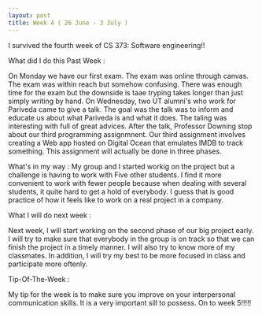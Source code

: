 ```yaml
---
layout: post
title: Week 4 ( 26 June - 3 July )
---
```


I survived the fourth week of CS 373: Software engineering!!

What did I do this Past Week :

On Monday we have our first exam. The exam was online through canvas. The exam was within reach but somehow confusing. There was enough time for the exam but the downside is taae tryping takes longer than just simply writing by hand. On Wednesday, two UT alumni's who work for Pariveda came to give a talk.
The goal was the talk was to inform and educate us about what Pariveda is and what it does. The taling was interesting with full of great advices. After the talk, Professor Downing stop about our third programming assignmnent. Our third assignment involves creating a Web app hosted on Digital Ocean that emulates IMDB to track something. This assignment will actually be done in three phases.

What's in my way :
My group and I started workig on the project but a challenge is having to work with Five other students. I find it more convenient to work with fewer people because when dealing with several students, it quite hard to get a hold of everybody. I guess that is good practice of how it feels like to work on a real project in a company.

What I will do next week :

Next week, I will start working on the second phase of our big project early. I will try to make sure that everybody in the group is on track so that we can finish the project in a timely manner. I will also try to know more of my classmates. In addition, I will try my best to be more focused in class and participate more oftenly.

Tip-Of-The-Week :

My tip for the week is to make sure you improve on your interpersonal communication skills. It is a very important sill to possess.
On to week 5!!!!! 

